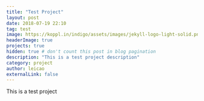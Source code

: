 ```yaml
---
title: "Test Project"
layout: post
date: 2018-07-19 22:10
tag: test
image: https://koppl.in/indigo/assets/images/jekyll-logo-light-solid.png
headerImage: true
projects: true
hidden: true # don't count this post in blog pagination
description: "This is a test project description"
category: project
author: leicao
externalLink: false
---
```


This is a test project

